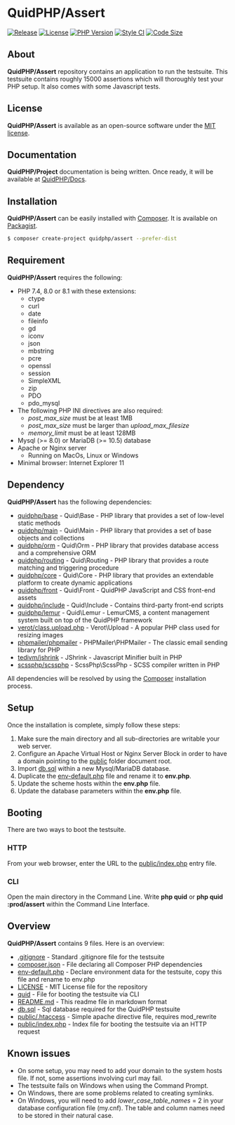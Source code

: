 # QuidPHP/Assert
[![Release](https://img.shields.io/github/v/release/quidphp/assert)](https://packagist.org/packages/quidphp/assert)
[![License](https://img.shields.io/github/license/quidphp/assert)](https://github.com/quidphp/assert/blob/master/LICENSE)
[![PHP Version](https://img.shields.io/packagist/php-v/quidphp/assert)](https://www.php.net)
[![Style CI](https://styleci.io/repos/475963741/shield)](https://styleci.io)
[![Code Size](https://img.shields.io/github/languages/code-size/quidphp/assert)](https://github.com/quidphp/assert)

## About
**QuidPHP/Assert** repository contains an application to run the testsuite. This testsuite contains roughly 15000 assertions which will thoroughly test your PHP setup. It also comes with some Javascript tests.

## License
**QuidPHP/Assert** is available as an open-source software under the [MIT license](LICENSE).

## Documentation
**QuidPHP/Project** documentation is being written. Once ready, it will be available at [QuidPHP/Docs](https://github.com/quidphp/docs).

## Installation
**QuidPHP/Assert** can be easily installed with [Composer](https://getcomposer.org). It is available on [Packagist](https://packagist.org/packages/quidphp/assert).
``` bash
$ composer create-project quidphp/assert --prefer-dist
```

## Requirement
**QuidPHP/Assert** requires the following:
- PHP 7.4, 8.0 or 8.1 with these extensions:
    - ctype
    - curl
    - date
    - fileinfo
    - gd
    - iconv
    - json
    - mbstring
    - pcre
    - openssl
    - session
    - SimpleXML
    - zip
    - PDO
    - pdo_mysql
- The following PHP INI directives are also required:
    - *post_max_size* must be at least 1MB
    - *post_max_size* must be larger than *upload_max_filesize*
    - *memory_limit* must be at least 128MB
- Mysql (>= 8.0) or MariaDB (>= 10.5) database
- Apache or Nginx server
    - Running on MacOs, Linux or Windows
- Minimal browser: Internet Explorer 11

## Dependency
**QuidPHP/Assert** has the following dependencies:
- [quidphp/base](https://github.com/quidphp/base) - Quid\Base - PHP library that provides a set of low-level static methods
- [quidphp/main](https://github.com/quidphp/main) - Quid\Main - PHP library that provides a set of base objects and collections 
- [quidphp/orm](https://github.com/quidphp/orm) - Quid\Orm - PHP library that provides database access and a comprehensive ORM
- [quidphp/routing](https://github.com/quidphp/routing) - Quid\Routing - PHP library that provides a route matching and triggering procedure
- [quidphp/core](https://github.com/quidphp/core) - Quid\Core - PHP library that provides an extendable platform to create dynamic applications
- [quidphp/front](https://github.com/quidphp/front) - Quid\Front - QuidPHP JavaScript and CSS front-end assets
- [quidphp/include](https://github.com/quidphp/include) - Quid\Include - Contains third-party front-end scripts
- [quidphp/lemur](https://github.com/quidphp/lemur) - Quid\Lemur - LemurCMS, a content management system built on top of the QuidPHP framework
- [verot/class.upload.php](https://github.com/verot/class.upload.php) - Verot\Upload - A popular PHP class used for resizing images
- [phpmailer/phpmailer](https://github.com/phpmailer/phpmailer) - PHPMailer\PHPMailer - The classic email sending library for PHP
- [tedivm/jshrink](https://github.com/tedious/JShrink) - JShrink - Javascript Minifier built in PHP
- [scssphp/scssphp](https://github.com/scssphp/scssphp) - ScssPhp\ScssPhp - SCSS compiler written in PHP

All dependencies will be resolved by using the [Composer](https://getcomposer.org) installation process.

## Setup
Once the installation is complete, simply follow these steps:
1. Make sure the main directory and all sub-directories are writable your web server.
2. Configure an Apache Virtual Host or Nginx Server Block in order to have a domain pointing to the [public](public) folder document root.
3. Import [db.sql](db.sql) within a new Mysql/MariaDB database.
4. Duplicate the [env-default.php](env-default.php) file and rename it to **env.php**.
5. Update the scheme hosts within the **env.php** file.
6. Update the database parameters within the **env.php** file.

## Booting
There are two ways to boot the testsuite.

### HTTP
From your web browser, enter the URL to the [public/index.php](public/index.php) entry file.

### CLI
Open the main directory in the Command Line. Write **php quid** or **php quid :prod/assert** within the Command Line Interface.

## Overview
**QuidPHP/Assert** contains 9 files. Here is an overview:
- [.gitignore](.gitignore) - Standard .gitignore file for the testsuite
- [composer.json](composer.json) - File declaring all Composer PHP dependencies
- [env-default.php](env-default.php) - Declare environment data for the testsuite, copy this file and rename to env.php
- [LICENSE](LICENSE) - MIT License file for the repository
- [quid](quid) - File for booting the testsuite via CLI
- [README.md](README.md) - This readme file in markdown format
- [db.sql](db.sql) - Sql database required for the QuidPHP testsuite
- [public/.htaccess](public/.htaccess) - Simple apache directive file, requires mod_rewrite
- [public/index.php](public/index.php) - Index file for booting the testsuite via an HTTP request

## Known issues
- On some setup, you may need to add your domain to the system hosts file. If not, some assertions involving curl may fail.
- The testsuite fails on Windows when using the Command Prompt.
- On Windows, there are some problems related to creating symlinks.
- On Windows, you will need to add *lower_case_table_names* = 2 in your database configuration file (my.cnf). The table and column names need to be stored in their natural case.